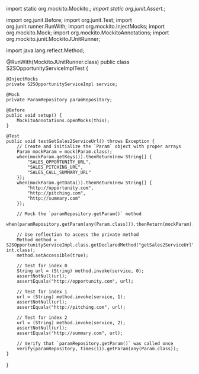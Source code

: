 import static org.mockito.Mockito.*;
import static org.junit.Assert.*;

import org.junit.Before;
import org.junit.Test;
import org.junit.runner.RunWith;
import org.mockito.InjectMocks;
import org.mockito.Mock;
import org.mockito.MockitoAnnotations;
import org.mockito.junit.MockitoJUnitRunner;

import java.lang.reflect.Method;

@RunWith(MockitoJUnitRunner.class)
public class S2SOpportunityServiceImplTest {

    @InjectMocks
    private S2SOpportunityServiceImpl service;

    @Mock
    private ParamRepository paramRepository;

    @Before
    public void setup() {
        MockitoAnnotations.openMocks(this);
    }

    @Test
    public void testGetSales2ServiceUrl() throws Exception {
        // Create and initialize the `Param` object with proper arrays
        Param mockParam = mock(Param.class);
        when(mockParam.getKeys()).thenReturn(new String[] {
            "SALES_OPPORTUNITY_URL",
            "SALES_PITCHING_URL",
            "SALES_CALL_SUMMARY_URL"
        });
        when(mockParam.getData()).thenReturn(new String[] {
            "http://opportunity.com",
            "http://pitching.com",
            "http://summary.com"
        });

        // Mock the `paramRepository.getParam()` method
        when(paramRepository.getParam(any(Param.class))).thenReturn(mockParam);

        // Use reflection to access the private method
        Method method = S2SOpportunityServiceImpl.class.getDeclaredMethod("getSales2ServiceUrl", int.class);
        method.setAccessible(true);

        // Test for index 0
        String url = (String) method.invoke(service, 0);
        assertNotNull(url);
        assertEquals("http://opportunity.com", url);

        // Test for index 1
        url = (String) method.invoke(service, 1);
        assertNotNull(url);
        assertEquals("http://pitching.com", url);

        // Test for index 2
        url = (String) method.invoke(service, 2);
        assertNotNull(url);
        assertEquals("http://summary.com", url);

        // Verify that `paramRepository.getParam()` was called once
        verify(paramRepository, times(1)).getParam(any(Param.class));
    }
}
